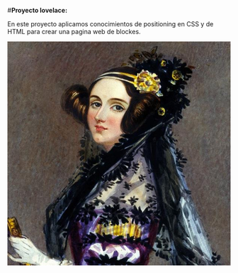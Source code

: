 #**Proyecto lovelace:**

En este proyecto aplicamos conocimientos de positioning en CSS y de HTML para crear una pagina web de blockes.

![Ada Lovelace](assets/imagen/adalovelace.jpg)

